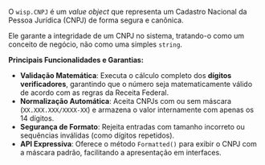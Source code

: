 O `wisp.CNPJ` é um *value object* que representa um Cadastro Nacional da Pessoa Jurídica (CNPJ) de forma segura e canônica.

Ele garante a integridade de um CNPJ no sistema, tratando-o como um conceito de negócio, não como uma simples `string`.

**Principais Funcionalidades e Garantias:**

* **Validação Matemática**: Executa o cálculo completo dos **dígitos verificadores**, garantindo que o número seja matematicamente válido de acordo com as regras da Receita Federal.
* **Normalização Automática**: Aceita CNPJs com ou sem máscara (`XX.XXX.XXX/XXXX-XX`) e armazena o valor internamente com apenas os 14 dígitos.
* **Segurança de Formato**: Rejeita entradas com tamanho incorreto ou sequências inválidas (como dígitos repetidos).
* **API Expressiva**: Oferece o método `Formatted()` para exibir o CNPJ com a máscara padrão, facilitando a apresentação em interfaces.
